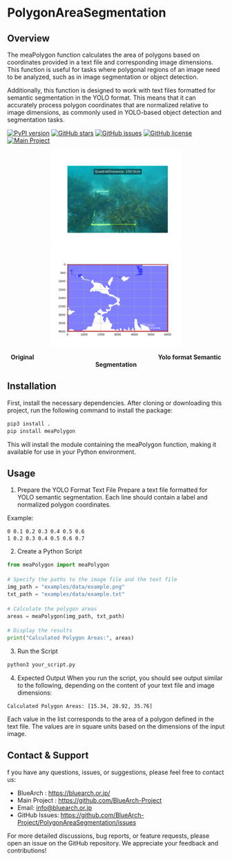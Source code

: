 # PolygonAreaSegmentation


## Overview
The meaPolygon function calculates the area of polygons based on coordinates provided in a text file and corresponding image dimensions. This function is useful for tasks where polygonal regions of an image need to be analyzed, such as in image segmentation or object detection.

Additionally, this function is designed to work with text files formatted for semantic segmentation in the YOLO format. This means that it can accurately process polygon coordinates that are normalized relative to image dimensions, as commonly used in YOLO-based object detection and segmentation tasks.

[![PyPI version](https://badge.fury.io/py/meaPolygon.svg)](https://badge.fury.io/py/meaPolygon)
[![GitHub stars](https://img.shields.io/github/stars/BlueArch-Project/PolygonAreaSegmentation.svg)](https://github.com/BlueArch-Project/PolygonAreaSegmentation/stargazers)
[![GitHub issues](https://img.shields.io/github/issues/BlueArch-Project/PolygonAreaSegmentation.svg)](https://github.com/BlueArch-Project/PolygonAreaSegmentation/issues)
[![GitHub license](https://img.shields.io/github/license/BlueArch-Project/PolygonAreaSegmentation.svg)](https://github.com/BlueArch-Project/PolygonAreaSegmentation/blob/main/LICENSE)
[![Main Project](https://img.shields.io/badge/GitHub-Main_Project-brightgreen)](https://github.com/BlueArch-Project)



<p align="center">
  <img src="https://github.com/BlueArch-Project/PolygonAreaSegmentation/raw/main/examples/data/readme1.png" width="300" alt="Original" />
  <img src="https://github.com/BlueArch-Project/PolygonAreaSegmentation/raw/main/examples/data/readme2.png" width="300" alt="Yolo format Semantic Segmentation" />
</p>
<p align="center">
  <b>Original</b> &nbsp;&nbsp;&nbsp;&nbsp;&nbsp;&nbsp;&nbsp;&nbsp;&nbsp;&nbsp;&nbsp;&nbsp;&nbsp;&nbsp;&nbsp;&nbsp;&nbsp;&nbsp;&nbsp;&nbsp;&nbsp;&nbsp;&nbsp;&nbsp;&nbsp;&nbsp;&nbsp;&nbsp;&nbsp;&nbsp;&nbsp;&nbsp;&nbsp;&nbsp;&nbsp;&nbsp;&nbsp;&nbsp;&nbsp;&nbsp;&nbsp;&nbsp;&nbsp;&nbsp;&nbsp;&nbsp;&nbsp;&nbsp;&nbsp;&nbsp;&nbsp;&nbsp;&nbsp;&nbsp;&nbsp;&nbsp;&nbsp;&nbsp;&nbsp;&nbsp;&nbsp;&nbsp;&nbsp;&nbsp;&nbsp;&nbsp;&nbsp;&nbsp;&nbsp;&nbsp;&nbsp; <b>Yolo format Semantic Segmentation</b>
</p>



## Installation

First, install the necessary dependencies. After cloning or downloading this project, run the following command to install the package:

```bash
pip3 install .
pip install meaPolygon
```

This will install the module containing the meaPolygon function, making it available for use in your Python environment.



## Usage

1. Prepare the YOLO Format Text File
Prepare a text file formatted for YOLO semantic segmentation. Each line should contain a label and normalized polygon coordinates.

Example:
```
0 0.1 0.2 0.3 0.4 0.5 0.6
1 0.2 0.3 0.4 0.5 0.6 0.7
```

2. Create a Python Script

```python
from meaPolygon import meaPolygon

# Specify the paths to the image file and the text file
img_path = "examples/data/example.png"
txt_path = "examples/data/example.txt"

# Calculate the polygon areas
areas = meaPolygon(img_path, txt_path)

# Display the results
print("Calculated Polygon Areas:", areas)

```

3. Run the Script

```bash
python3 your_script.py
```

4. Expected Output
When you run the script, you should see output similar to the following, depending on the content of your text file and image dimensions:

```
Calculated Polygon Areas: [15.34, 28.92, 35.76]
```

Each value in the list corresponds to the area of a polygon defined in the text file. The values are in square units based on the dimensions of the input image.



## Contact & Support
f you have any questions, issues, or suggestions, please feel free to contact us:

- BlueArch : https://bluearch.or.jp/
- Main Project : https://github.com/BlueArch-Project
- Email: info@bluearch.or.jp
- GitHub Issues: https://github.com/BlueArch-Project/PolygonAreaSegmentation/issues


For more detailed discussions, bug reports, or feature requests, please open an issue on the GitHub repository. We appreciate your feedback and contributions!